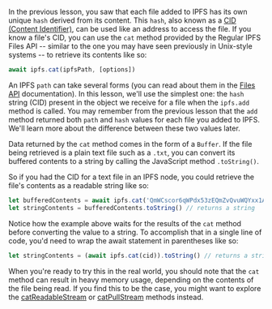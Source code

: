 In the previous lesson, you saw that each file added to IPFS has its own unique `hash` derived from its content. This `hash`, also known as a [CID (Content Identifier)](https://proto.school/#/data-structures/04), can be used like an address to access the file. If you know a file's CID, you can use the `cat` method provided by the Regular IPFS Files API -- similar to the one you may have seen previously in Unix-style systems -- to retrieve its contents like so:

```javascript
await ipfs.cat(ipfsPath, [options])
```

An IPFS `path` can take several forms (you can read about them in the [Files API](https://github.com/ipfs/interface-js-ipfs-core/blob/master/SPEC/FILES.md#cat) documentation). In this lesson, we'll use the simplest one: the `hash` string (CID) present in the object we receive for a file when the `ipfs.add` method is called. You may remember from the previous lesson that the `add` method returned both `path` and `hash` values for each file you added to IPFS. We'll learn more about the difference between these two values later.

Data returned by the `cat` method comes in the form of a `Buffer`. If the file being retrieved is a plain text file such as a `.txt`, you can convert its buffered contents to a string by calling the JavaScript method `.toString()`.

So if you had the CID for a text file in an IPFS node, you could retrieve the file's contents as a readable string like so:

```javascript
let bufferedContents = await ipfs.cat('QmWCscor6qWPdx53zEQmZvQvuWQYxx1ARRCXwYVE4s9wzJ') // returns a Buffer
let stringContents = bufferedContents.toString() // returns a string
```
Notice how the example above waits for the results of the `cat` method before converting the value to a string. To accomplish that in a single line of code, you'd need to wrap the await statement in parentheses like so:

```javascript
let stringContents = (await ipfs.cat(cid)).toString() // returns a string
```

When you're ready to try this in the real world, you should note that the `cat` method can result in heavy memory usage, depending on the contents of the file being read. If you find this to be the case, you might want to explore the [catReadableStream](https://github.com/ipfs/interface-js-ipfs-core/blob/master/SPEC/FILES.md#catreadablestream) or [catPullStream](https://github.com/ipfs/interface-js-ipfs-core/blob/master/SPEC/FILES.md#catpullstream) methods instead.
